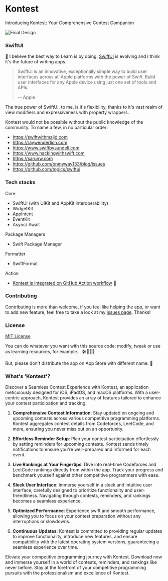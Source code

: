# Kontest
Introducing Kontest: Your Comprehensive Contest Companion

![Final Design](https://github.com/ayushs-2k4/Kontest/assets/63922782/2abbc164-b361-42a0-b33e-33815b1dd488)

### SwiftUI

📖 I believe the best way to Learn is by doing. [SwiftUI](https://developer.apple.com/xcode/swiftui/) is evolving and I think it's the future of writing apps.

> SwiftUI is an innovative, exceptionally simple way to build user interfaces across all Apple platforms with the power of Swift. Build user interfaces for any Apple device using just one set of tools and APIs.
>
> -- Apple

The true power of SwiftUI, to me, is it's flexibility, thanks to it's vast realm of view modifiers and expressiveness with property wrappers.

Kontest would not be possible without the public knowledge of the community. To name a few, in no particular order:

-   https://swiftwithmajid.com
-   https://raywenderlich.com
-   https://www.swiftbysundell.com
-   https://www.hackingwithswift.com
-   https://sarunw.com
-   https://github.com/onmyway133/blog/issues
-   https://github.com/topics/swiftui

### Tech stacks
  
Core:

-   SwiftUI (with UIKit and AppKit interoperability)
-   WidgetKit
-   AppIntent
-   EventKit
-   Async/ Await

Package Managers

-   Swift Package Manager

Formatter

-   SwiftFormat

Action

-   [Kontest is integrated on GitHub Action workflow](https://github.com/ayushs-2k4/Kontest/actions) 🚀

### Contributing

Contributing is more than welcome, if you feel like helping the app, or want to add new feature, feel free to take a look at my [issues page](https://github.com/ayushs-2k4/Kontest/issues). Thanks!

### License

[MIT License](https://github.com/vinhnx/Clendar/blob/main/LICENSE)

You can do whatever you want with this source code: modify, tweak or use as learning resources, for example... 🛠👨🏻‍💻

But, please don't distribute the app on App Store with different name. 🥺

### What's 'Kontest'?

Discover a Seamless Contest Experience with Kontest, an application meticulously designed for iOS, iPadOS, and macOS platforms. With a user-centric approach, Kontest provides an array of features tailored to enhance your contest participation and tracking:

1. **Comprehensive Contest Information**: Stay updated on ongoing and upcoming contests across various competitive programming platforms. Kontest aggregates contest details from Codeforces, LeetCode, and more, ensuring you never miss out on an opportunity.

2. **Effortless Reminder Setup**: Plan your contest participation effortlessly by setting reminders for upcoming contests. Kontest sends timely notifications to ensure you're well-prepared and informed for each event.

3. **Live Rankings at Your Fingertips**: Dive into real-time Codeforces and LeetCode rankings directly from within the app. Track your progress and benchmark yourself against other competitive programmers with ease.

4. **Sleek User Interface**: Immerse yourself in a sleek and intuitive user interface, carefully designed to prioritize functionality and user-friendliness. Navigating through contests, reminders, and rankings becomes a seamless experience.

5. **Optimized Performance**: Experience swift and smooth performance, allowing you to focus on your contest preparation without any interruptions or slowdowns.

6. **Continuous Updates**: Kontest is committed to providing regular updates to improve functionality, introduce new features, and ensure compatibility with the latest operating system versions, guaranteeing a seamless experience over time.

Elevate your competitive programming journey with Kontest. Download now and immerse yourself in a world of contests, reminders, and rankings like never before. Stay at the forefront of your competitive programming pursuits with the professionalism and excellence of Kontest.
